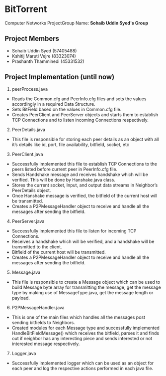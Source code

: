 # BitTorrent

Computer Networks ProjectGroup Name: **Sohaib Uddin Syed's Group**

## Project Members 
-	Sohaib Uddin Syed (57405488)
-	Kshitij Maruti Vejre (83323074)
-	Prashanth Thamminedi (45331532)
  
## Project Implementation (until now)
1.	peerProcess.java
-	Reads the Common.cfg and PeerInfo.cfg files and sets the values accordingly in a required Data Structure.
-	Sets BitField based on the values in Common.cfg file.
-	Creates PeerClient and PeerServer objects and starts them to establish TCP Connections and to listen incoming Connections respectively.

2.	PeerDetails.java
-	This file is responsible for storing each peer details as an object with all it’s details like id, port, file availability, bitfield, socket, etc

3.	PeerClient.java
-	Successfully implemented this file to establish TCP Connections to the peers listed before current peer in PeerInfo.cfg file.
-	Sends Handshake message and receives handshake which will be verified. This will be done by Hanshake.java class.
-	Stores the current socket, Input, and output data streams in Neighbor’s PeerDetails object.
-	Once Hanshake message is verified, the bitfield of the current host will be transmitted.
-	Creates a P2PMessageHandler object to receive and handle all the messages after sending the bitfield.

4.	PeerServer.java
-	Successfully implemented this file to listen for incoming TCP Connections.
-	Receives a handshake which will be verified, and a handshake will be transmitted to the client.
-	Bitfield of the current host will be transmitted.
-	Creates a P2PMessageHandler object to receive and handle all the messages after sending the bitfield.




5.	Message.java
-	This file is responsible to create a Message object which can be used to build Message byte array for transmitting the message, get the message type by making use of MessageType.java, get the message length or payload.

6.	P2PMessageHandler.java
-	This is one of the main files which handles all the messages post sending bitfields to Neighbors.
-	Created modules for each Message type and successfully implemented HandleBitFieldMessage() which receives the bitfield, parses it and finds out if neighbor has any interesting piece and sends interested or not interested message respectively.

7.	Logger.java
-	Successfully implemented logger which can be used as an object for each peer and log the respective actions performed in each java file.

